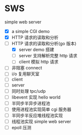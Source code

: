 # SWS
simple web server
- [x] a simple CGI demo
- [x] HTTP 请求的读取和分析
- [ ] HTTP 请求的读取和分析(go 版本)
  - [x] server demo 搭建
  - [ ] server 支持解析完整 http 请求
  - [ ] client 模拟 http 请求
- [ ]  非阻塞 connect
- [ ]  i/o 复用聊天室
  - [ ] client
  - [ ] server
- [ ]  同时处理 tpc/udp
- [ ]  libevent 实现 hello world
- [ ]  半同步半异步进程池
- [ ]  使用进程池实现简单 cgi 服务器
- [ ]  半同步半反应堆线程池实现
- [ ]  线程池实现 simple web server
- [ ]  epoll 压测
